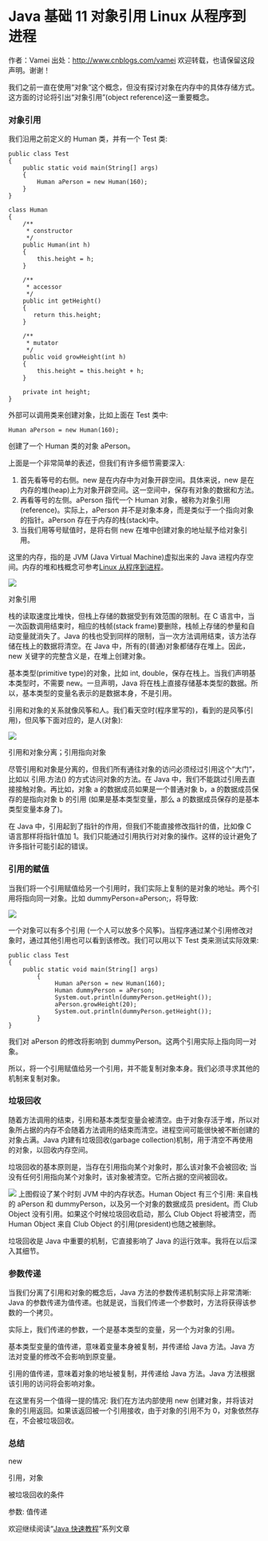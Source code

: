 # Java 基础 11 对象引用 Linux 从程序到进程

作者：Vamei 出处：http://www.cnblogs.com/vamei 欢迎转载，也请保留这段声明。谢谢！

我们之前一直在使用“对象”这个概念，但没有探讨对象在内存中的具体存储方式。这方面的讨论将引出“对象引用”(object reference)这一重要概念。

### 对象引用

我们沿用之前定义的 Human 类，并有一个 Test 类:

```
public class Test
{
    public static void main(String[] args)
    {
        Human aPerson = new Human(160);                 
    }
}

class Human
{   
    /**
     * constructor
     */
    public Human(int h)
    {
        this.height = h;
    }

    /**
     * accessor
     */
    public int getHeight()
    {
       return this.height;
    }

    /**
     * mutator
     */
    public void growHeight(int h)
    {
        this.height = this.height + h;
    }

    private int height;
}
```

外部可以调用类来创建对象，比如上面在 Test 类中:

```
Human aPerson = new Human(160);
```

创建了一个 Human 类的对象 aPerson。

上面是一个非常简单的表述，但我们有许多细节需要深入:

1.  首先看等号的右侧。new 是在内存中为对象开辟空间。具体来说，new 是在内存的堆(heap)上为对象开辟空间。这一空间中，保存有对象的数据和方法。
2.  再看等号的左侧。aPerson 指代一个 Human 对象，被称为对象引用(reference)。实际上，aPerson 并不是对象本身，而是类似于一个指向对象的指针。aPerson 存在于内存的栈(stack)中。
3.  当我们用等号赋值时，是将右侧 new 在堆中创建对象的地址赋予给对象引用。

这里的内存，指的是 JVM (Java Virtual Machine)虚拟出来的 Java 进程内存空间。内存的堆和栈概念可参考[Linux 从程序到进程](http://www.cnblogs.com/vamei/archive/2012/10/09/2715388.html)。

![](img/831a64b2d84889a7a6f16f65529fae07.jpg)

对象引用

栈的读取速度比堆快，但栈上存储的数据受到有效范围的限制。在 C 语言中，当一次函数调用结束时，相应的栈帧(stack frame)要删除，栈帧上存储的参量和自动变量就消失了。Java 的栈也受到同样的限制，当一次方法调用结束，该方法存储在栈上的数据将清空。在 Java 中，所有的(普通)对象都储存在堆上。因此，new 关键字的完整含义是，在堆上创建对象。

基本类型(primitive type)的对象，比如 int, double，保存在栈上。当我们声明基本类型时，不需要 new。一旦声明，Java 将在栈上直接存储基本类型的数据。所以，基本类型的变量名表示的是数据本身，不是引用。

引用和对象的关系就像风筝和人。我们看天空时(程序里写的)，看到的是风筝(引用)，但风筝下面对应的，是人(对象):

![](img/30f5099b25bc304d1ef720793618a6fb.jpg)

引用和对象分离；引用指向对象

尽管引用和对象是分离的，但我们所有通往对象的访问必须经过引用这个“大门”，比如以 引用.方法() 的方式访问对象的方法。在 Java 中，我们不能跳过引用去直接接触对象。再比如，对象 a 的数据成员如果是一个普通对象 b，a 的数据成员保存的是指向对象 b 的引用 (如果是基本类型变量，那么 a 的数据成员保存的是基本类型变量本身了)。

在 Java 中，引用起到了指针的作用，但我们不能直接修改指针的值，比如像 C 语言那样将指针值加 1。我们只能通过引用执行对对象的操作。这样的设计避免了许多指针可能引起的错误。

### 引用的赋值

当我们将一个引用赋值给另一个引用时，我们实际上复制的是对象的地址。两个引用将指向同一对象。比如 dummyPerson=aPerson;，将导致:

![](img/f70848451ba352b4dfdf16fad9960710.jpg)

一个对象可以有多个引用 (一个人可以放多个风筝)。当程序通过某个引用修改对象时，通过其他引用也可以看到该修改。我们可以用以下 Test 类来测试实际效果:

```
public class Test
{
    public static void main(String[] args)
        {
             Human aPerson = new Human(160);
             Human dummyPerson = aPerson;
             System.out.println(dummyPerson.getHeight());
             aPerson.growHeight(20);
             System.out.println(dummyPerson.getHeight());
        }
}
```

我们对 aPerson 的修改将影响到 dummyPerson。这两个引用实际上指向同一对象。

所以，将一个引用赋值给另一个引用，并不能复制对象本身。我们必须寻求其他的机制来复制对象。

### 垃圾回收

随着方法调用的结束，引用和基本类型变量会被清空。由于对象存活于堆，所以对象所占据的内存不会随着方法调用的结束而清空。进程空间可能很快被不断创建的对象占满。Java 内建有垃圾回收(garbage collection)机制，用于清空不再使用的对象，以回收内存空间。

垃圾回收的基本原则是，当存在引用指向某个对象时，那么该对象不会被回收; 当没有任何引用指向某个对象时，该对象被清空。它所占据的空间被回收。

![](img/045617bd2cb1c91c5749547500c2729d.jpg) 上图假设了某个时刻 JVM 中的内存状态。Human Object 有三个引用: 来自栈的 aPerson 和 dummyPerson，以及另一个对象的数据成员 president。而 Club Object 没有引用。如果这个时候垃圾回收启动，那么 Club Object 将被清空，而 Human Object 来自 Club Object 的引用(president)也随之被删除。

垃圾回收是 Java 中重要的机制，它直接影响了 Java 的运行效率。我将在以后深入其细节。

### 参数传递

当我们分离了引用和对象的概念后，Java 方法的参数传递机制实际上非常清晰: Java 的参数传递为值传递。也就是说，当我们传递一个参数时，方法将获得该参数的一个拷贝。

实际上，我们传递的参数，一个是基本类型的变量，另一个为对象的引用。

基本类型变量的值传递，意味着变量本身被复制，并传递给 Java 方法。Java 方法对变量的修改不会影响到原变量。

引用的值传递，意味着对象的地址被复制，并传递给 Java 方法。Java 方法根据该引用的访问将会影响对象。

在这里有另一个值得一提的情况: 我们在方法内部使用 new 创建对象，并将该对象的引用返回。如果该返回被一个引用接收，由于对象的引用不为 0，对象依然存在，不会被垃圾回收。

### 总结

new

引用，对象

被垃圾回收的条件

参数: 值传递

欢迎继续阅读“[Java 快速教程](http://www.cnblogs.com/vamei/archive/2013/03/31/2991531.html)”系列文章
